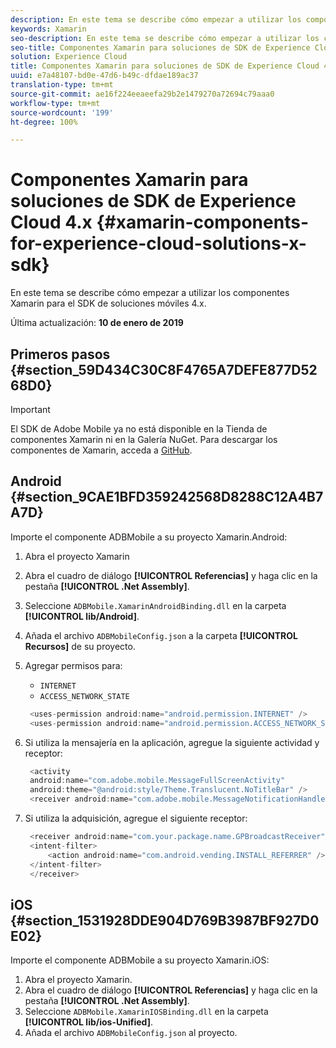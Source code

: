 ```yaml
---
description: En este tema se describe cómo empezar a utilizar los componentes Xamarin para el SDK de soluciones móviles 4.x.
keywords: Xamarin
seo-description: En este tema se describe cómo empezar a utilizar los componentes Xamarin para el SDK de soluciones móviles 4.x.
seo-title: Componentes Xamarin para soluciones de SDK de Experience Cloud 4.x
solution: Experience Cloud
title: Componentes Xamarin para soluciones de SDK de Experience Cloud 4.x
uuid: e7a48107-bd0e-47d6-b49c-dfdae189ac37
translation-type: tm+mt
source-git-commit: ae16f224eeaeefa29b2e1479270a72694c79aaa0
workflow-type: tm+mt
source-wordcount: '199'
ht-degree: 100%

---
```



# Componentes Xamarin para soluciones de SDK de Experience Cloud 4.x {#xamarin-components-for-experience-cloud-solutions-x-sdk}

En este tema se describe cómo empezar a utilizar los componentes Xamarin para el SDK de soluciones móviles 4.x.

Última actualización: **10 de enero de 2019**

## Primeros pasos {#section_59D434C30C8F4765A7DEFE877D5268D0}

>[!IMPORTANT]
>
>El SDK de Adobe Mobile ya no está disponible en la Tienda de componentes Xamarin ni en la Galería NuGet. Para descargar los componentes de Xamarin, acceda a [GitHub](https://github.com/Adobe-Marketing-Cloud/mobile-services).

## Android {#section_9CAE1BFD359242568D8288C12A4B7A7D}

Importe el componente ADBMobile a su proyecto Xamarin.Android:

1. Abra el proyecto Xamarin
1. Abra el cuadro de diálogo **[!UICONTROL Referencias]** y haga clic en la pestaña **[!UICONTROL .Net Assembly]**.
1. Seleccione `ADBMobile.XamarinAndroidBinding.dll` en la carpeta **[!UICONTROL lib/Android]**.
1. Añada el archivo `ADBMobileConfig.json` a la carpeta **[!UICONTROL Recursos]** de su proyecto.
1. Agregar permisos para:

   * `INTERNET`
   * `ACCESS_NETWORK_STATE`

   ```java
    <uses-permission android:name="android.permission.INTERNET" />
    <uses-permission android:name="android.permission.ACCESS_NETWORK_STATE" />
   ```

1. Si utiliza la mensajería en la aplicación, agregue la siguiente actividad y receptor:

   ```java
    <activity 
    android:name="com.adobe.mobile.MessageFullScreenActivity" 
    android:theme="@android:style/Theme.Translucent.NoTitleBar" />
    <receiver android:name="com.adobe.mobile.MessageNotificationHandler" />
   ```

1. Si utiliza la adquisición, agregue el siguiente receptor:

   ```java
    <receiver android:name="com.your.package.name.GPBroadcastReceiver" android:exported="true">
    <intent-filter>
        <action android:name="com.android.vending.INSTALL_REFERRER" />
    </intent-filter>
    </receiver>
   ```

## iOS {#section_1531928DDE904D769B3987BF927D0E02}

Importe el componente ADBMobile a su proyecto Xamarin.iOS:

1. Abra el proyecto Xamarin.
1. Abra el cuadro de diálogo **[!UICONTROL Referencias]** y haga clic en la pestaña **[!UICONTROL .Net Assembly]**.
1. Seleccione `ADBMobile.XamarinIOSBinding.dll` en la carpeta **[!UICONTROL lib/ios-Unified]**.
1. Añada el archivo `ADBMobileConfig.json` al proyecto.
